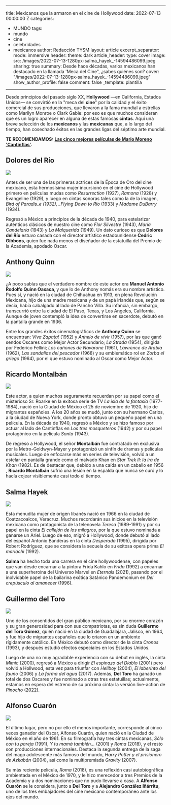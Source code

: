   ---
title: Mexicanos que la armaron en el cine de Hollywood
date: 2022-07-13 00:00:00 Z
categories:
- MUNDO
tags:
- mundo
- cine
- celebridades
- mexicanos
author: Redacción TYSM
layout: article
excerpt_separator: <!--more-->
mode: immersive
header:
  theme: dark
article_header:
  type: cover
  image:
    src: /images/2022-07-13-1280px-salma_hayek_-14594486099.jpeg
sharing: true
summary: Desde hace décadas, varios mexicanos han destacado en la llamada 'Meca del
  Cine", ¿sabes quiénes son?
cover: "/images/2022-07-13-1280px-salma_hayek_-14594486099.jpeg"
show_author_profile: false
comment: false
_template: plantilla
---






Desde principios del pasado siglo XX, **Hollywood** —en California, Estados Unidos— se convirtió en la "meca del **cine**" por la calidad y el éxito comercial de sus producciones, que llevaron a la fama mundial a estrellas como Marilyn Monroe o Clark Gable: por eso es que muchos consideran que es un logro aparecer en alguna de estas famosas **cintas**. Aquí una breve selección de los **mexicanos** y las **mexicanas** que, a lo largo del tiempo, han cosechado éxitos en las grandes ligas del séptimo arte mundial.

**TE RECOMENDAMOS:** [**Las cinco mejores películas de Mario Moreno 'Cantinflas'**](https://blog.tonoysumariachi.com/mexicanisimos/2022/09/26/las-cinco-mejores-peliculas-de-mario-moreno-cantinflas.html)**.**

## Dolores del Río

![](https://upload.wikimedia.org/wikipedia/commons/thumb/7/78/Bird_of_Paradise_%281932%29_2.jpg/1024px-Bird_of_Paradise_%281932%29_2.jpg)

Antes de ser una de las primeras actrices de la Época de Oro del cine mexicano, esta hermosísima mujer incursionó en el cine de Hollywood primero en películas mudas como _Resurrection_ (1927), _Ramona_ (1928) y Evangeline (1929), y luego en cintas sonoras tales como la de la imagen, _Bird of Paradis_e (1932), \_Flying Down to Rio_ (1933) y _Madame DuBarry_ (1934).

Regresó a México a principios de la década de 1940, para estelarizar auténticos clásicos de nuestro cine como _Flor Silvestre_ (1943), _María Candelaria_ (1943) y _La Malquerida_ (1949). Un dato curioso es que **Dolores del Río** estuvo casada con el director artístico estadounidense **Cedric Gibbons**, quien fue nada menos el diseñador de la estatuilla del Premio de la Academia, apodado Oscar.

## Anthony Quinn

![](https://upload.wikimedia.org/wikipedia/commons/thumb/c/c0/Anthony_Quinn_200.jpg/674px-Anthony_Quinn_200.jpg)

¿A poco sabías que el verdadero nombre de este actor era **Manuel Antonio Rodolfo Quinn Oaxaca**, y que lo de Anthony nomás era su nombre artístico. Pues sí, y nació en la ciudad de Chihuahua en 1913, en plena Revolución Mexicana, hijo de una madre mexicana y de un papá irlandés que, según se decía, había cabalgado al lado de Pancho Villa. Su infancia, sin embargo, transcurrió entre la ciudad de El Paso, Texas, y Los Angeles, California. Aunque de joven contempló la idea de convertirse en sacerdote, debutó en la pantalla grande en 1936.

Entre los grandes éxitos cinematográficos de **Anthony Quinn** se encuentran: _Viva Zapata!_ (1952) y _Anhelo de vivir_ (1957), por las que ganó sendos Oscares como Mejor Actor Secundario; _La Strada_ (1954), dirigida por Federico Fellini; _Los cañones de Navarone_ (1961), _Lawrence de Arabia_ (1962), _Las sandalias del pescador_ (1968) y su emblemático rol en _Zorba el griego_ (1964), por el que estuvo nominado al Oscar como Mejor Actor.

## Ricardo Montalbán

![](https://upload.wikimedia.org/wikipedia/commons/2/27/Ricardo_Montalban_Herve_Villechaize_Fantasy_Island_1977_cropped.JPG)

Este actor, a quien muchos seguramente recuerdan por su papel como el misterioso Sr. Roarke en la exitosa serie de TV _La isla de la fantasía_ (1977-1984), nació en la Ciudad de México el 25 de noviembre de 1920, hijo de migrantes españoles. A los 20 años se mudó, junto con su hermano Carlos, a la ciudad de Nueva York, donde pronto obtuvo un pequeño papel en una película. En la década de 1940, regresó a México y se hizo famoso por actuar al lado de Cantinflas en _Los tres mosqueteros_ (1942) y por su papel protagónico en la película _Santa_ (1943).

De regreso a Hollywood, el señor **Montalbán** fue contratado en exclusiva por la Metro-Goldwyn-Mayer y protagonizó un sinfín de dramas y películas musicales. Luego de enfocarse más en series de televisión, volvió a un estelar en pantalla grande como el malvado Khan en _Star Trek II: la ira de Khan_ (1982). Es de destacar que, debido a una caída en un caballo en 1956 , **Ricardo Montalbán** sufrió una lesión en la espalda que nunca se curó y lo hacía cojear visiblemente casi todo el tiempo.

## Salma Hayek

![](https://upload.wikimedia.org/wikipedia/commons/thumb/9/92/Salma_Hayek_by_Gage_Skidmore.jpg/689px-Salma_Hayek_by_Gage_Skidmore.jpg)

Esta menudita mujer de origen libanés nació en 1966 en la ciudad de Coatzacoalcos, Veracruz. Muchos recordarán sus inicios en la televisión mexicana como protagonista de la telenovela _Teresa_ (1989-1991) y por su papel en la cinta _El callejón de los milagros_, por la que estuvo nominada a ganarse un Ariel. Luego de eso, migró a Hollywood, donde debutó al lado del español Antonio Banderas en la cinta _Desperado_ (1995), dirigida por Robert Rodríguez, que se considera la secuela de su exitosa opera prima _El mariachi_ (1992).

**Salma** ha hecho toda una carrera en el cine hollywoodense, con papeles que van desde encarnar a la pintora Frida Kahlo en _Frida_ (1992) a encarnar a una superheroína del Universo Marvel en _Eternals_ (2021), pasando por el inolvidable papel de la bailarina exótica Satánico Pandemonium en _Del crepúsculo al amanecer_ (1996).

## Guillermo del Toro

![](https://upload.wikimedia.org/wikipedia/commons/thumb/d/df/Guillermo_del_Toro_%288608482467%29.jpg/1024px-Guillermo_del_Toro_%288608482467%29.jpg)

Uno de los consentidos del gran público mexicano, por su enorme corazón y su gran generosidad para con sus compatriotas, es sin duda **Guillermo del Toro Gómez**, quién nació en la ciudad de Guadalajara, Jalisco, en 1964, y fue hijo de migrantes españoles que lo criaron en un ambiente rígidamente católico. En México debutó como director de la cinta _Cronos_ (1993), y después estudió efectos especiales en los Estados Unidos.

Luego de una no muy agradable experiencia con su debut en inglés, la cinta _Mimic_ (2000), regresó a México a dirigir _El espinazo del Diablo_ (2001) pero volvió a Hollwood, esta vez para triunfar con _Hellboy_ (2004), _El laberinto del fauno_ (2006) y _La forma del agua_ (2017). Además, **Del Toro** ha ganado un total de dos Oscares y fue nominado a otras tres estatuillas; actualmente, estamos en espera del estreno de su próxima cinta: la versión live-action de _Pinocho_ (2022).

## Alfonso Cuarón

![](https://upload.wikimedia.org/wikipedia/commons/thumb/1/10/Desierto_01_%2820880136003%29.jpg/732px-Desierto_01_%2820880136003%29.jpg)

El último lugar, pero no por ello el menos importante, corresponde al cinco veces ganador del Oscar, Alfonso Cuarón, quien nació en la Ciudad de México en el año de 1961. En su filmografía hay tres cintas mexicanas, _Sólo con tu pareja_ (1991), _Y tu mamá también…_ (2001) y _Roma_ (2018), y el resto son producciones internacionales. Destaca la segunda entrega de la saga del mago adolescente más famoso del mundo, _Harry Potter y el prisionero de Azkabán_ (2004), así como la multipremiada _Gravity_ (2007).

Su más reciente película, _Roma_ (2018), es una reflexión casi autobiográfica ambientada en el México de 1970, y le hizo merecedor a tres Premios de la Academia y a dos nominaciones que no pudo llevarse a casa. A **Alfonso Cuarón** se le considera, junto a **Del Toro** y a **Alejandro González Iñárritu**, uno de los tres embajadores del cine mexicano contemporáneo ante los ojos del mundo.
